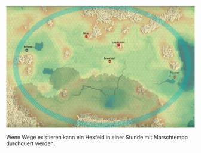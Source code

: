 ![Kolonie](/Kolonie.png)

Wenn Wege existieren kann ein Hexfeld in einer Stunde mit Marschtempo durchquert werden.